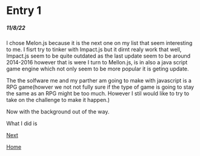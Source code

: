 # Entry 1
##### 11/8/22

I chose Melon.js because it is the next one on my list that seem interesting to me. I fisrt try to tinker with Impact.js but it dirnt realy work that well, Impact.js seem to be quite outdated as the last update seem to be around 2014-2016 however that is were I turn to Mellon.js, is in also a java script game engine which not only seem to be more popular it is geting update. 

The the solfware me and my parther am going to make with javascript is a RPG game(howver we not not fully sure if the type of game is going to stay the same as an RPG might be too much. However I stil would like to try to take on the challenge to make it happen.)

Now with the background out of the way.

What I did is 

[Next](entry02.md)

[Home](../README.md)